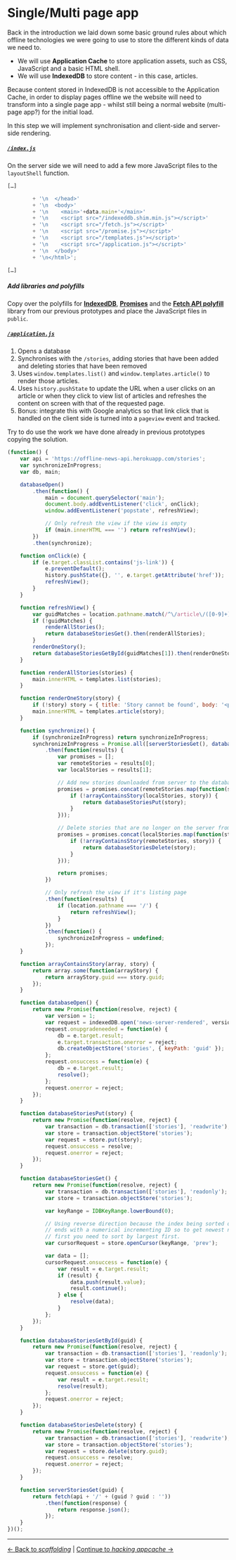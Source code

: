 # Single/Multi page app

Back in the introduction we laid down some basic ground rules about which offline technologies we were going to use to store the different kinds of data we need to.

- We will use **Application Cache** to store application assets, such as CSS, JavaScript and a basic HTML shell.
- We will use **IndexedDB** to store content - in this case, articles.

Because content stored in IndexedDB is not accessible to the Application Cache, in order to display pages offline we the website will need to transform into a single page app - whilst still being a normal website (multi-page app?) for the initial load.

In this step we will implement synchronisation and client-side and server-side rendering.

##### [`/index.js`](./index.js)

On the server side we will need to add a few more JavaScript files to the `layoutShell` function.

```js
[…]

		+ '\n  </head>'
		+ '\n  <body>'
		+ '\n    <main>'+data.main+'</main>'
		+ '\n    <script src="/indexeddb.shim.min.js"></script>'
		+ '\n    <script src="/fetch.js"></script>'
		+ '\n    <script src="/promise.js"></script>'
		+ '\n    <script src="/templates.js"></script>'
		+ '\n    <script src="/application.js"></script>'
		+ '\n  </body>'
		+ '\n</html>';

[…]
```

##### Add libraries and polyfills

Copy over the polyfills for [**IndexedDB**](./public/indexeddb.shim.min.js), [**Promises**](./public/promise.js) and the [**Fetch API polyfill**](./public/fetch.js) library from our previous prototypes and place the JavaScript files in `public`.

##### [`/application.js`](./public/application.js)

1. Opens a database
2. Synchronises with the `/stories`, adding stories that have been added and deleting stories that have been removed
3. Uses `window.templates.list()` and `window.templates.article()` to render those articles.
4. Uses `history.pushState` to update the URL when a user clicks on an article or when they click to view list of articles and refreshes the content on screen with that of the requested page.
5. Bonus: integrate this with Google analytics so that link click that is handled on the client side is turned into a `pageview` event and tracked.

Try to do use the work we have done already in previous prototypes copying the solution.

```js
(function() {
	var api = 'https://offline-news-api.herokuapp.com/stories';
	var synchronizeInProgress;
	var db, main;

	databaseOpen()
		.then(function() {
			main = document.querySelector('main');
			document.body.addEventListener('click', onClick);
			window.addEventListener('popstate', refreshView);

			// Only refresh the view if the view is empty
			if (main.innerHTML === '') return refreshView();
		})
		.then(synchronize);

	function onClick(e) {
		if (e.target.classList.contains('js-link')) {
			e.preventDefault();
			history.pushState({}, '', e.target.getAttribute('href'));
			refreshView();
		}
	}

	function refreshView() {
		var guidMatches = location.pathname.match(/^\/article\/([0-9]+)/);
		if (!guidMatches) {
			renderAllStories();
			return databaseStoriesGet().then(renderAllStories);
		}
		renderOneStory();
		return databaseStoriesGetById(guidMatches[1]).then(renderOneStory);
	}

	function renderAllStories(stories) {
		main.innerHTML = templates.list(stories);
	}

	function renderOneStory(story) {
		if (!story) story = { title: 'Story cannot be found', body: '<p>Please try another</p>' };
		main.innerHTML = templates.article(story);
	}

	function synchronize() {
		if (synchronizeInProgress) return synchronizeInProgress;
		synchronizeInProgress = Promise.all([serverStoriesGet(), databaseStoriesGet()])
			.then(function(results) {
				var promises = [];
				var remoteStories = results[0];
				var localStories = results[1];

				// Add new stories downloaded from server to the database
				promises = promises.concat(remoteStories.map(function(story) {
					if (!arrayContainsStory(localStories, story)) {
						return databaseStoriesPut(story);
					}
				}));

				// Delete stories that are no longer on the server from the database
				promises = promises.concat(localStories.map(function(story) {
					if (!arrayContainsStory(remoteStories, story)) {
						return databaseStoriesDelete(story);
					}
				}));

				return promises;
			})

			// Only refresh the view if it's listing page
			.then(function(results) {
				if (location.pathname === '/') {
					return refreshView();
				}
			})
			.then(function() {
				synchronizeInProgress = undefined;
			});
	}

	function arrayContainsStory(array, story) {
		return array.some(function(arrayStory) {
			return arrayStory.guid === story.guid;
		});
	}

	function databaseOpen() {
		return new Promise(function(resolve, reject) {
			var version = 1;
			var request = indexedDB.open('news-server-rendered', version);
			request.onupgradeneeded = function(e) {
				db = e.target.result;
				e.target.transaction.onerror = reject;
				db.createObjectStore('stories', { keyPath: 'guid' });
			};
			request.onsuccess = function(e) {
				db = e.target.result;
				resolve();
			};
			request.onerror = reject;
		});
	}

	function databaseStoriesPut(story) {
		return new Promise(function(resolve, reject) {
			var transaction = db.transaction(['stories'], 'readwrite');
			var store = transaction.objectStore('stories');
			var request = store.put(story);
			request.onsuccess = resolve;
			request.onerror = reject;
		});
	}

	function databaseStoriesGet() {
		return new Promise(function(resolve, reject) {
			var transaction = db.transaction(['stories'], 'readonly');
			var store = transaction.objectStore('stories');

			var keyRange = IDBKeyRange.lowerBound(0);

			// Using reverse direction because the index being sorted on
			// ends with a numerical incrementing ID so to get newest news
			// first you need to sort by largest first.
			var cursorRequest = store.openCursor(keyRange, 'prev');

			var data = [];
			cursorRequest.onsuccess = function(e) {
				var result = e.target.result;
				if (result) {
					data.push(result.value);
					result.continue();
				} else {
					resolve(data);
				}
			};
		});
	}

	function databaseStoriesGetById(guid) {
		return new Promise(function(resolve, reject) {
			var transaction = db.transaction(['stories'], 'readonly');
			var store = transaction.objectStore('stories');
			var request = store.get(guid);
			request.onsuccess = function(e) {
				var result = e.target.result;
				resolve(result);
			};
			request.onerror = reject;
		});
	}

	function databaseStoriesDelete(story) {
		return new Promise(function(resolve, reject) {
			var transaction = db.transaction(['stories'], 'readwrite');
			var store = transaction.objectStore('stories');
			var request = store.delete(story.guid);
			request.onsuccess = resolve;
			request.onerror = reject;
		});
	}

	function serverStoriesGet(guid) {
		return fetch(api + '/' + (guid ? guid : ''))
			.then(function(response) {
				return response.json();
			});
	}
})();
```

---

[← Back to *scaffolding*](../01-scaffolding) | [Continue to *hacking appcache* →](../03-hacking-appcache)
